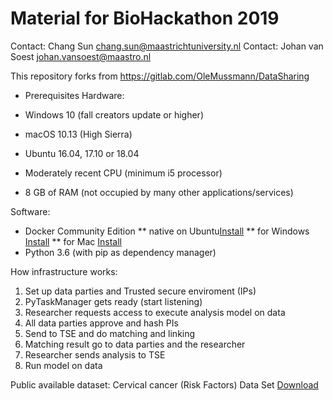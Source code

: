 # Material for BioHackathon 2019 #
Contact: Chang Sun <chang.sun@maastrichtuniversity.nl> 
Contact: Johan van Soest <johan.vansoest@maastro.nl>

This repository forks from https://gitlab.com/OleMussmann/DataSharing 

- Prerequisites
Hardware: 
* Windows 10 (fall creators update or higher)
* macOS 10.13 (High Sierra)
* Ubuntu 16.04, 17.10 or 18.04

* Moderately recent CPU (minimum i5 processor)
* 8 GB of RAM (not occupied by many other applications/services)

Software:
* Docker Community Edition 
** native on Ubuntu[Install](https://docs.docker.com/install/linux/docker-ce/ubuntu/#set-up-the-repository)
** for Windows [Install](https://hub.docker.com/editions/community/docker-ce-desktop-windows)
** for Mac [Install](https://hub.docker.com/editions/community/docker-ce-desktop-mac)
* Python 3.6 (with pip as dependency manager)

How infrastructure works:
1. Set up data parties and Trusted secure enviroment (IPs)
2. PyTaskManager gets ready (start listening)
3. Researcher requests access to execute analysis model on data
4. All data parties approve and hash PIs 
5. Send to TSE and do matching and linking
6. Matching result go to data parties and the researcher
7. Researcher sends analysis to TSE
8. Run model on data

Public available dataset: Cervical cancer (Risk Factors) Data Set [Download](https://archive.ics.uci.edu/ml/datasets/Cervical+cancer+%28Risk+Factors%29)


